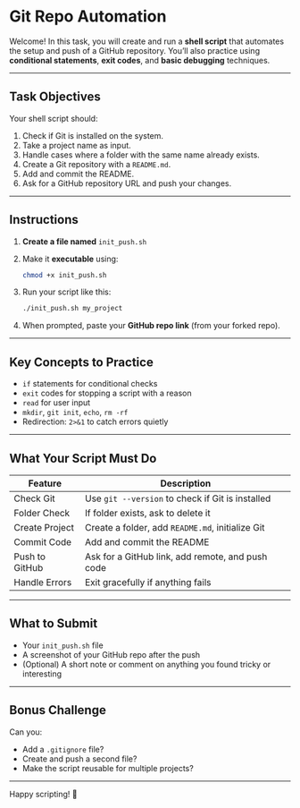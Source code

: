 
#  Git Repo Automation 

Welcome! In this task, you will create and run a **shell script** that automates the setup and push of a GitHub repository. You’ll also practice using **conditional statements**, **exit codes**, and **basic debugging** techniques.

---

##  Task Objectives

Your shell script should:
1. Check if Git is installed on the system.
2. Take a project name as input.
3. Handle cases where a folder with the same name already exists.
4. Create a Git repository with a `README.md`.
5. Add and commit the README.
6. Ask for a GitHub repository URL and push your changes.

---

##  Instructions

1. **Create a file named** `init_push.sh`
2. Make it **executable** using:

   ```bash
   chmod +x init_push.sh
   ```

3. Run your script like this:

   ```bash
   ./init_push.sh my_project
   ```

4. When prompted, paste your **GitHub repo link** (from your forked repo).

---

##  Key Concepts to Practice

- `if` statements for conditional checks
- `exit` codes for stopping a script with a reason
- `read` for user input
- `mkdir`, `git init`, `echo`, `rm -rf`
- Redirection: `2>&1` to catch errors quietly

---

##  What Your Script Must Do

| Feature | Description |
|--------|-------------|
|  Check Git | Use `git --version` to check if Git is installed |
|  Folder Check | If folder exists, ask to delete it |
|  Create Project | Create a folder, add `README.md`, initialize Git |
|  Commit Code | Add and commit the README |
|  Push to GitHub | Ask for a GitHub link, add remote, and push code |
|  Handle Errors | Exit gracefully if anything fails |

---

##  What to Submit

- Your `init_push.sh` file
- A screenshot of your GitHub repo after the push
- (Optional) A short note or comment on anything you found tricky or interesting

---

##  Bonus Challenge

Can you:
- Add a `.gitignore` file?
- Create and push a second file?
- Make the script reusable for multiple projects?

---

Happy scripting! 🚀
